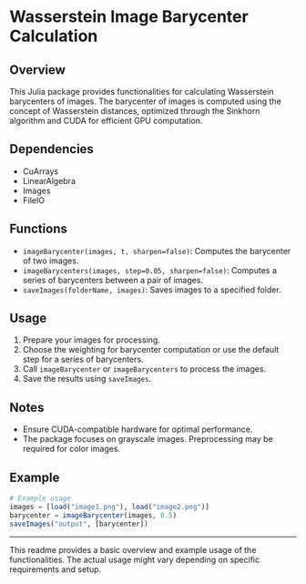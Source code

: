# Wasserstein Image Barycenter Calculation

## Overview
This Julia package provides functionalities for calculating Wasserstein barycenters of images. The barycenter of images is computed using the concept of Wasserstein distances, optimized through the Sinkhorn algorithm and CUDA for efficient GPU computation.

## Dependencies
- CuArrays
- LinearAlgebra
- Images
- FileIO

## Functions
- `imageBarycenter(images, t, sharpen=false)`: Computes the barycenter of two images.
- `imageBarycenters(images, step=0.05, sharpen=false)`: Computes a series of barycenters between a pair of images.
- `saveImages(folderName, images)`: Saves images to a specified folder.

## Usage
1. Prepare your images for processing.
2. Choose the weighting for barycenter computation or use the default step for a series of barycenters.
3. Call `imageBarycenter` or `imageBarycenters` to process the images.
4. Save the results using `saveImages`.

## Notes
- Ensure CUDA-compatible hardware for optimal performance.
- The package focuses on grayscale images. Preprocessing may be required for color images.

## Example
```julia
# Example usage
images = [load("image1.png"), load("image2.png")]
barycenter = imageBarycenter(images, 0.5)
saveImages("output", [barycenter])
```

---

This readme provides a basic overview and example usage of the functionalities. The actual usage might vary depending on specific requirements and setup.
